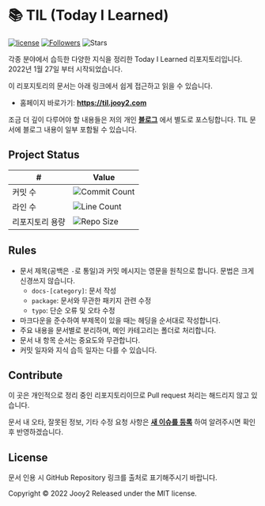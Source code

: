 # 📚 TIL (Today I Learned)

[![license](https://img.shields.io/badge/license-MIT-blue.svg)](https://github.com/jooy2/TIL/blob/master/LICENSE)
[![Followers](https://img.shields.io/github/followers/jooy2?style=social)](https://github.com/jooy2)
![Stars](https://img.shields.io/github/stars/jooy2/TIL?style=social)

각종 분야에서 습득한 다양한 지식을 정리한 Today I Learned 리포지토리입니다. 2022년 1월 27일 부터 시작되었습니다.

이 리포지토리의 문서는 아래 링크에서 쉽게 접근하고 읽을 수 있습니다.

* 홈페이지 바로가기: **https://til.jooy2.com**

조금 더 깊이 다루어야 할 내용들은 저의 개인 **[블로그](https://jootc.com)** 에서 별도로 포스팅합니다. TIL 문서에 블로그 내용이 일부 포함될 수 있습니다.

## Project Status

| #        | Value                                                                                                     |
|----------|-----------------------------------------------------------------------------------------------------------|
| 커밋 수     | ![Commit Count](https://img.shields.io/github/commit-activity/y/jooy2/TIL?label=)                         |
| 라인 수     | ![Line Count](https://img.shields.io/tokei/lines/github/jooy2/TIL?label=)                                 |
| 리포지토리 용량 | ![Repo Size](https://img.shields.io/github/repo-size/jooy2/TIL?label=)                                    |

## Rules

- 문서 제목(공백은 `-`로 통일)과 커밋 메시지는 영문을 원칙으로 합니다. 문법은 크게 신경쓰지 않습니다.
  - `docs-[category]`: 문서 작성
  - `package`: 문서와 무관한 패키지 관련 수정
  - `typo`: 단순 오류 및 오타 수정
- 마크다운을 준수하여 부제목이 있을 때는 헤딩을 순서대로 작성합니다.
- 주요 내용을 문서별로 분리하며, 메인 카테고리는 폴더로 처리합니다.
- 문서 내 항목 순서는 중요도와 무관합니다.
- 커밋 일자와 지식 습득 일자는 다를 수 있습니다.

## Contribute

이 곳은 개인적으로 정리 중인 리포지토리이므로 Pull request 처리는 해드리지 않고 있습니다.

문서 내 오타, 잘못된 정보, 기타 수정 요청 사항은 **[새 이슈를 등록](https://github.com/jooy2/TIL/issues)** 하여 알려주시면 확인 후 반영하겠습니다.

## License

문서 인용 시 GitHub Repository 링크를 출처로 표기해주시기 바랍니다.

Copyright © 2022 Jooy2 Released under the MIT license.
